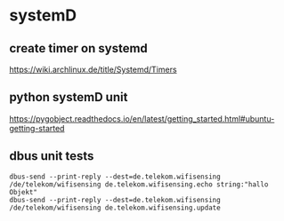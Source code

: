 # systemD

## create timer on systemd
https://wiki.archlinux.de/title/Systemd/Timers

## python systemD unit
https://pygobject.readthedocs.io/en/latest/getting_started.html#ubuntu-getting-started


## dbus unit tests
```
dbus-send --print-reply --dest=de.telekom.wifisensing /de/telekom/wifisensing de.telekom.wifisensing.echo string:"hallo Objekt"
dbus-send --print-reply --dest=de.telekom.wifisensing /de/telekom/wifisensing de.telekom.wifisensing.update
```
